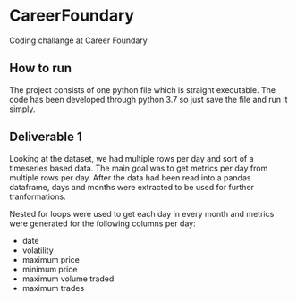 # CareerFoundary
Coding challange at Career Foundary

## How to run
The project consists of one python file which is straight executable.
The code has been developed through python 3.7 so just save the file and run it simply.


## Deliverable 1
Looking at the dataset, we had multiple rows per day and sort of a timeseries based data. The main goal was to get metrics per day from multiple rows per day. After the data had been read into a pandas dataframe, days and months were extracted to be used for further tranformations.

Nested for loops were used to get each day in every month and metrics were generated for the following columns per day:
- date
- volatility
- maximum price
- minimum price
- maximum volume traded
- maximum trades


